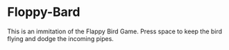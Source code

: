 # Floppy-Bard

This is an immitation of the Flappy Bird Game. Press space to keep the bird flying and dodge the incoming pipes. 
